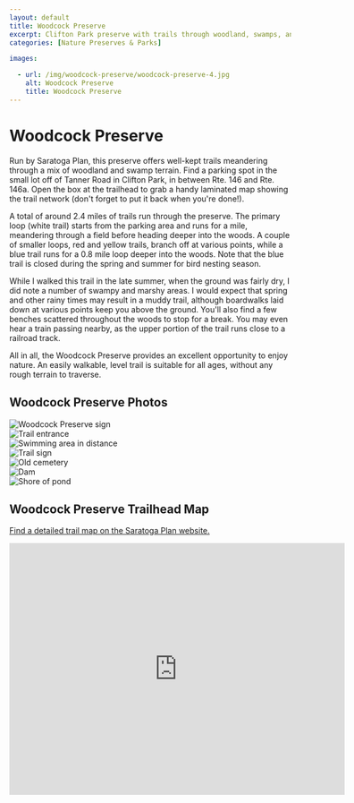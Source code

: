```yaml
---
layout: default
title: Woodcock Preserve 
excerpt: Clifton Park preserve with trails through woodland, swamps, and fields offering wooded seclusion not far from the main town center.
categories: [Nature Preserves & Parks]

images:

  - url: /img/woodcock-preserve/woodcock-preserve-4.jpg
    alt: Woodcock Preserve 
    title: Woodcock Preserve 
---
```


<h1>Woodcock Preserve</h1>

<p>
	Run by Saratoga Plan, this preserve offers well-kept trails meandering through a mix of woodland and swamp terrain. Find a parking spot in the small lot off of Tanner Road in Clifton Park, in between Rte. 146 and Rte. 146a. Open the box at the trailhead to grab a handy laminated map showing the trail network (don't forget to put it back when you're done!). 
</p>

<p>
	A total of around 2.4 miles of trails run through the preserve. The primary loop (white trail) starts from the parking area and runs for a mile, meandering through a field before heading deeper into the woods. A couple of smaller loops, red and yellow trails, branch off at various points, while a blue trail runs for a 0.8 mile loop deeper into the woods. Note that the blue trail is closed during the spring and summer for bird nesting season.
</p>

<p>
	While I walked this trail in the late summer, when the ground was fairly dry, I did note a number of swampy and marshy areas. I would expect that spring and other rainy times may result in a muddy trail, although boardwalks laid down at various points keep you above the ground. You'll also find a few benches scattered throughout the woods to stop for a break. You may even hear a train passing nearby, as the upper portion of the trail runs close to a railroad track.
</p>

<p>
	All in all, the Woodcock Preserve provides an excellent opportunity to enjoy nature. An easily walkable, level trail is suitable for all ages, without any rough terrain to traverse.
</p>

<h2>Woodcock Preserve Photos</h2>

<div class="fotorama" data-nav="thumbs" data-width="100%"
                     data-ratio="800/600"
                     data-min-width="100%"
                     data-max-width="1000"
                     data-min-height="300"
                     data-max-height="100%" >
<img src="/img/woodcock-preserve/woodcock-preserve-1.jpg" alt="Woodcock Preserve sign"><br />
<img src="/img/woodcock-preserve/woodcock-preserve-2.jpg" alt="Trail entrance"><br />
<img src="/img/woodcock-preserve/woodcock-preserve-3.jpg" alt="Swimming area in distance"><br />
<img src="/img/woodcock-preserve/woodcock-preserve-4.jpg" alt="Trail sign"><br />
<img src="/img/woodcock-preserve/woodcock-preserve-5.jpg" alt="Old cemetery"><br />
<img src="/img/woodcock-preserve/woodcock-preserve-6.jpg" alt="Dam"><br />
<img src="/img/woodcock-preserve/woodcock-preserve-7.jpg" alt="Shore of pond">

</div>

<h2 id="trailmap">Woodcock Preserve Trailhead Map</h2>

<p>
	<a href="https://www.saratogaplan.org/explore/public-preserves-trails/woodcock-preserve/" target="_blank">
		Find a detailed trail map on the Saratoga Plan website.
	</a>
</p>

<div class="google-maps">
<iframe src="https://www.google.com/maps/embed?pb=!1m18!1m12!1m3!1d5660.684522155214!2d-73.83798369858899!3d42.887081094400585!2m3!1f0!2f0!3f0!3m2!1i1024!2i768!4f13.1!3m3!1m2!1s0x89de14b73f553747%3A0xbd3ad0f2735ea500!2sWoodcock+Preserve!5e0!3m2!1sen!2sus!4v1503950570689" width="600" height="450" frameborder="0" style="border:0" allowfullscreen></iframe></div>